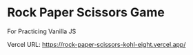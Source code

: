 # Rock Paper Scissors Game

For Practicing Vanilla JS

Vercel URL: https://rock-paper-scissors-kohl-eight.vercel.app/
